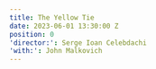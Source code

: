 ```yaml
---
title: The Yellow Tie
date: 2023-06-01 13:30:00 Z
position: 0
'director:': Serge Ioan Celebdachi
'with:': John Malkovich
---
```


